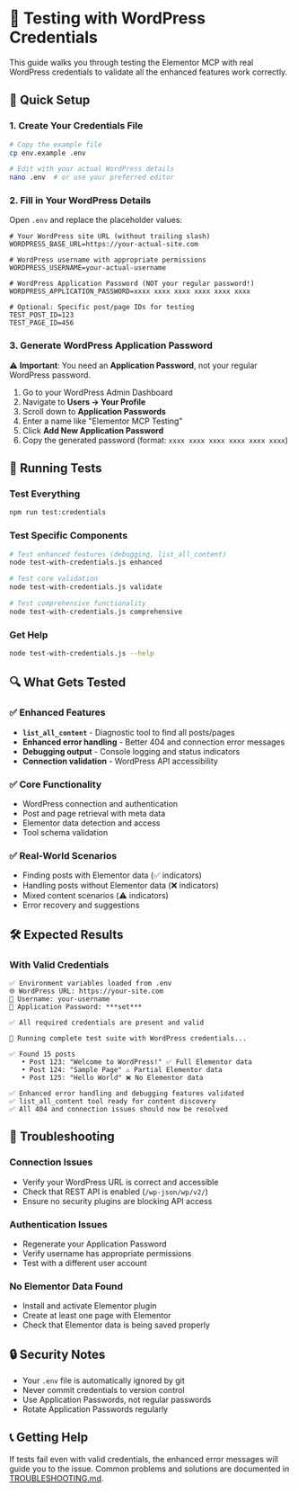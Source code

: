 # 🧪 Testing with WordPress Credentials

This guide walks you through testing the Elementor MCP with real WordPress credentials to validate all the enhanced features work correctly.

## 🚀 Quick Setup

### 1. Create Your Credentials File
```bash
# Copy the example file
cp env.example .env

# Edit with your actual WordPress details
nano .env  # or use your preferred editor
```

### 2. Fill in Your WordPress Details

Open `.env` and replace the placeholder values:

```env
# Your WordPress site URL (without trailing slash)
WORDPRESS_BASE_URL=https://your-actual-site.com

# WordPress username with appropriate permissions
WORDPRESS_USERNAME=your-actual-username

# WordPress Application Password (NOT your regular password!)
WORDPRESS_APPLICATION_PASSWORD=xxxx xxxx xxxx xxxx xxxx xxxx

# Optional: Specific post/page IDs for testing
TEST_POST_ID=123
TEST_PAGE_ID=456
```

### 3. Generate WordPress Application Password

⚠️ **Important**: You need an **Application Password**, not your regular WordPress password.

1. Go to your WordPress Admin Dashboard
2. Navigate to **Users → Your Profile**
3. Scroll down to **Application Passwords**
4. Enter a name like "Elementor MCP Testing"
5. Click **Add New Application Password**
6. Copy the generated password (format: `xxxx xxxx xxxx xxxx xxxx xxxx`)

## 🧪 Running Tests

### Test Everything
```bash
npm run test:credentials
```

### Test Specific Components
```bash
# Test enhanced features (debugging, list_all_content)
node test-with-credentials.js enhanced

# Test core validation
node test-with-credentials.js validate

# Test comprehensive functionality
node test-with-credentials.js comprehensive
```

### Get Help
```bash
node test-with-credentials.js --help
```

## 🔍 What Gets Tested

### ✅ Enhanced Features
- **`list_all_content`** - Diagnostic tool to find all posts/pages
- **Enhanced error handling** - Better 404 and connection error messages  
- **Debugging output** - Console logging and status indicators
- **Connection validation** - WordPress API accessibility

### ✅ Core Functionality
- WordPress connection and authentication
- Post and page retrieval with meta data
- Elementor data detection and access
- Tool schema validation

### ✅ Real-World Scenarios
- Finding posts with Elementor data (✅ indicators)
- Handling posts without Elementor data (❌ indicators)
- Mixed content scenarios (⚠️ indicators)
- Error recovery and suggestions

## 🛠️ Expected Results

### With Valid Credentials
```
✅ Environment variables loaded from .env
🌐 WordPress URL: https://your-site.com
👤 Username: your-username
🔑 Application Password: ***set***

✅ All required credentials are present and valid

🚀 Running complete test suite with WordPress credentials...

✅ Found 15 posts
   • Post 123: "Welcome to WordPress!" ✅ Full Elementor data
   • Post 124: "Sample Page" ⚠️ Partial Elementor data  
   • Post 125: "Hello World" ❌ No Elementor data

✅ Enhanced error handling and debugging features validated
✅ list_all_content tool ready for content discovery
✅ All 404 and connection issues should now be resolved
```

## 🐛 Troubleshooting

### Connection Issues
- Verify your WordPress URL is correct and accessible
- Check that REST API is enabled (`/wp-json/wp/v2/`)
- Ensure no security plugins are blocking API access

### Authentication Issues  
- Regenerate your Application Password
- Verify username has appropriate permissions
- Test with a different user account

### No Elementor Data Found
- Install and activate Elementor plugin
- Create at least one page with Elementor
- Check that Elementor data is being saved properly

## 🔒 Security Notes

- Your `.env` file is automatically ignored by git
- Never commit credentials to version control
- Use Application Passwords, not regular passwords
- Rotate Application Passwords regularly

## 📞 Getting Help

If tests fail even with valid credentials, the enhanced error messages will guide you to the issue. Common problems and solutions are documented in [TROUBLESHOOTING.md](TROUBLESHOOTING.md). 